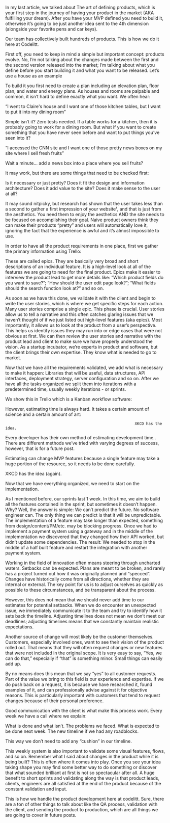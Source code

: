 
In my last article, we talked about The art of defining products, which is your first step in the journey of having your product in the market (AKA fulfilling your dream). After you have your MVP defined you need to build it, otherwise it’s going to be just another idea sent to the 4th dimension (alongside your favorite pens and car keys).


Our team has collectively built hundreds of products. This is how we do it here at Codelitt.


First off, you need to keep in mind a simple but important concept: products evolve. No, I’m not talking about the changes made between the first and the second version released into the market; I’m talking about what you define before you start building it and what you want to be released. 
Let’s use a house as an example



To build it you first need to create a plan including an elevation plan, floor plan, and  water and energy plans. As houses and rooms are palpable and common, it isn’t hard to define exactly what you want. We often hear:


“I went to Claire's house and I want one of those kitchen tables, but I want to put it into my dining room”


Simple isn’t it? Zero tests needed. If a table works for a kitchen, then it is probably going to work for a dining room. But what if you want to create something that you have never seen before and want to put things you’ve seen into it?


“I accessed the CNN site and I want one of those pretty news boxes on my site where I sell fresh fruits”


Wait a minute… add a news box into a place where you sell fruits?






It may work, but there are some things that need to be checked first:


Is it necessary or just pretty?
Does it fit the design and information architecture?
Does it add value to the site?
Does it make sense to the user at all?


It may sound nitpicky, but research has shown that the user takes less than a second to gather a first impression of your website¹, and that is just from the aesthetics. You need them to enjoy the aesthetics AND the site needs to be focused on accomplishing their goal. Naive product owners think they can make their products “pretty” and users will automatically love it, ignoring the fact that the experience is awful and it’s almost impossible to use. 


In order to have all the product requirements in one place, first we gather the primary information using Trello:





These are called epics. They are basically very broad and short descriptions of an individual feature. It is a high-level look at all of the features we are going to need for the final product. Epics make it easier to interview the product lead to get more details like: “Which product fields do you want to save?”; “How should the user edit page look?”; “What fields should the search function look at?” and so on.


As soon as we have this done, we validate it with the client and begin to write the user stories, which is where we get specific steps for each action. Many user stories comprise a single epic. This phase is crucial. User stories allow us to tell a narrative and this often catches glaring issues that we haven’t thought of if we just listed out high-level features (aka epics). Most importantly, it allows us to look at the product from a user’s perspective. This helps us identify issues they may run into or edge cases that were not obvious at first. We can then review the user stories and narrative with the product lead and client to make sure we have properly understood the vision. As a startup incubator, we’re experts in product and software, but  the client brings their own expertise.  They know what is needed to go to market.   


Now that we have all the requirements validated, we add what is necessary to make it happen: Libraries that will be useful, data structures, API interfaces, deployment strategy, server configuration and so on. After we have all the tasks organized we split them into iterations with a predetermined time, usually weekly iterations - or sprints.


We show this in Trello which is a  Kanban workflow software:





However, estimating time is always hard. It takes a certain amount of science and a certain amount of art: 



                                                             XKCD has the idea.


Every developer has their own method of estimating development time.. There are different methods we’ve tried with varying degrees of success, however, that is for a future post.


Estimating can change MVP features because a single feature may take a huge portion of the resource, so it needs to be done carefully.



XKCD has the idea (again).


Now that we have everything organized, we need to start on the implementation.


As I mentioned before, our sprints last 1 week. In this time, we aim to build all the features contained in the sprint, but sometimes it doesn’t happen. Why? Well, the answer is simple: We can’t predict the future. No software engineer can. The only thing we can predict is that it will be unpredictable. The implementation of a feature may take longer than expected, something from design/content/PM/etc. may be blocking progress. Once we had to implement a payment system using a gateway and in the middle of the implementation we discovered that they changed how their API worked, but didn’t update some dependencies. The result: We needed to stop in the middle of a half built feature and restart the integration with another payment system. 




Working in the field of innovation often means steering through uncharted waters. Setbacks can be expected. Plans are meant to be broken, and rarely has a project turned out how it was originally planned and “specced”. Changes have historically come from all directions, whether they are internal or external. The key point for us is to adjust ourselves as quickly as possible to these circumstances, and be transparent about the process. 


However, this does not mean that we should never add time to our estimates for potential setbacks. When we do encounter an unexpected issue, we immediately communicate it to the team and try to identify how it sets back the timeline. Adjusting timelines does not mean we don’t meet our deadlines; adjusting timelines means that we constantly maintain realistic expectations.


Another source of change will most likely be the customer themselves. Customers, especially involved ones, want to see their vision of the product rolled out. That means that they will often request changes or new features that were not included in the original scope. It is very easy to say, “Yes, we can do that,” especially if “that” is something minor. Small things can easily add up.


By no means does this mean that we say “yes” to all customer requests. Part of the value we bring to this field is our experience and expertise. If we do push back on a request, it is because we have researched it, found examples of it, and can professionally advise against it for objective reasons. This is particularly important with customers that tend to request changes because of their personal preference.


Good communication with the client is what make this process work. Every week we have a call where we explain:


What is done and what isn’t.
The problems we faced.
What is expected to be done next week.
The new timeline if we had any roadblocks.


This way we don’t need to add any “cushion” in our timeline. 


This weekly system is also important to validate some visual features, flows, and so on. Remember what I said about changes in the product while it is being built? This is often where it comes into play. Once you see your idea taking shape you may find some better way to do something or discover that what sounded brilliant at first is not so spectacular after all. A huge benefit to short sprints and validating along the way is that product leads, clients, engineers are all satisfied at the end of the product because of the constant validation and input. 


This is how we handle the product development here at codelitt. Sure, there are a ton of other things to talk about like the QA process, validation with the client, and sending the product to production, which are all things we are going to cover in future posts.


